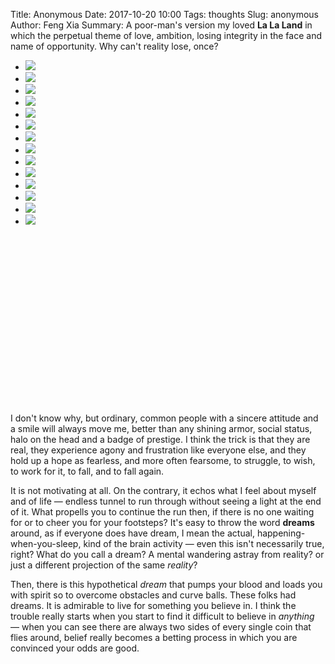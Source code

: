 Title: Anonymous
Date: 2017-10-20 10:00
Tags: thoughts
Slug: anonymous
Author: Feng Xia
Summary: A poor-man's version my loved **La La Land** in which
    the perpetual theme of love, ambition, losing integrity in the
    face and name of opportunity. Why can't reality lose, once? 


<div class="slider col s12"
    style="min-height:550px;">
  <ul class="slides">
    <li>
      <img src="images/Screenshot_20171009-081914.png"/>
    </li>
    <li>
      <img src="images/Screenshot_20171009-082702.png"/>
    </li>
    <li>
      <img src="images/Screenshot_20171009-082712.png"/>
    </li>
    <li>
      <img src="images/Screenshot_20171009-082731.png"/>
    </li>
    <li>
      <img src="images/Screenshot_20171009-082819.png"/>
    </li>
    <li>
      <img src="images/Screenshot_20171009-082845.png"/>
    </li>
    <li>
      <img src="images/Screenshot_20171009-082855.png"/>
    </li>
    <li>
      <img src="images/Screenshot_20171009-082909.png"/>
    </li>
    <li>
      <img src="images/Screenshot_20171009-082918.png"/>
    </li>
    <li>
      <img src="images/Screenshot_20171009-082938.png"/>
    </li>
    <li>
      <img src="images/Screenshot_20171009-082951.png"/>
    </li>
    <li>
      <img src="images/Screenshot_20171009-083001.png"/>
    </li>
    <li>
      <img src="images/Screenshot_20171009-083008.png"/>
    </li>
    <li>
      <img src="images/Screenshot_20171009-083029.png"/>
    </li>
  </ul>
</div>

I don't know why, but ordinary, common people with a sincere attitude
and a smile will always move me, better than any shining armor, social
status, halo on the head and a badge of prestige. I think the trick is
that they are real, they experience agony and frustration like
everyone else, and they hold up a hope as fearless, and more often
fearsome, to struggle, to wish, to work for it, to fall, and to fall
again.


It is not motivating at all. On the contrary, it echos what I feel
about myself and of life &mdash; endless tunnel to run through without
seeing a light at the end of it. What propells you to continue the run
then, if there is no one waiting for or to cheer you for your
footsteps? It's easy to throw the word **dreams** around, as if
everyone does have dream, I mean the actual, happening-when-you-sleep,
kind of the brain activity &mdash; even this isn't necessarily true,
right? What do you call a dream? A mental wandering astray from
reality? or just a different projection of the same _reality_?

Then, there is this hypothetical _dream_ that pumps your blood and
loads you with spirit so to overcome obstacles and curve balls. These
folks had dreams. It is admirable to live for something you believe
in. I think the trouble really starts when you start to find it difficult
to believe in _anything_ &mdash; when you can see there are always two
sides of every single coin that flies around, belief really becomes a
betting process in which you are convinced your odds are good.
